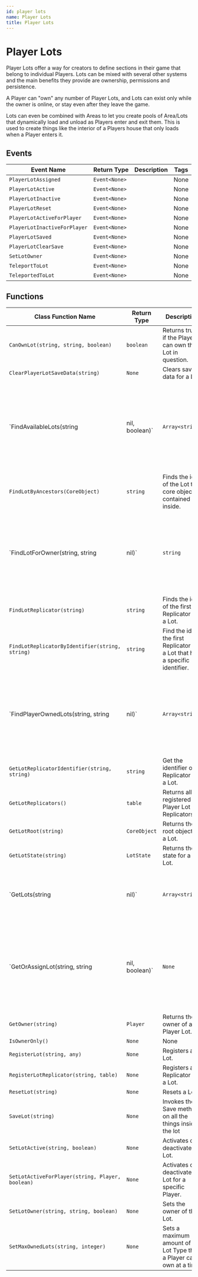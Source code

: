 ```yaml
---
id: player lots
name: Player Lots
title: Player Lots
---
```


# Player Lots

Player Lots offer a way for creators to define sections in their game that belong to individual Players. Lots can be mixed with several other systems and the main benefits they provide are ownership, permissions and persistence.

A Player can "own" any number of Player Lots, and Lots can exist only while the owner is online, or stay even after they leave the game.

Lots can even be combined with Areas to let you create pools of Area/Lots that dynamically load and unload as Players enter and exit them. This is used to create things like the interior of a Players house that only loads when a Player enters it.

## Events

| Event Name | Return Type | Description | Tags |
| ---------- | ----------- | ----------- | ---- |
| `PlayerLotAssigned` | `Event<None>` |  | None |
| `PlayerLotActive` | `Event<None>` |  | None |
| `PlayerLotInactive` | `Event<None>` |  | None |
| `PlayerLotReset` | `Event<None>` |  | None |
| `PlayerLotActiveForPlayer` | `Event<None>` |  | None |
| `PlayerLotInactiveForPlayer` | `Event<None>` |  | None |
| `PlayerLotSaved` | `Event<None>` |  | None |
| `PlayerLotClearSave` | `Event<None>` |  | None |
| `SetLotOwner` | `Event<None>` |  | None |
| `TeleportToLot` | `Event<None>` |  | None |
| `TeleportedToLot` | `Event<None>` |  | None |

## Functions

| Class Function Name | Return Type | Description | Tags |
| ------------------- | ----------- | ----------- | ---- |
| `CanOwnLot(string, string, boolean)` | `boolean` | Returns true if the Player can own the Lot in question. | None |
| `ClearPlayerLotSaveData(string)` | `None` | Clears save data for a Lot. | None |
| `FindAvailableLots(string|nil, boolean)` | `Array<string>` | Finds all the lots that aren't 'owned' by any Players, or that are owned by offline Players. | None |
| `FindLotByAncestors(CoreObject)` | `string` | Finds the id of the Lot this core object is contained inside. | None |
| `FindLotForOwner(string, string|nil)` | `string` | Find the id of the first Lot for a Player that optionally matches the provided Lot type. | None |
| `FindLotReplicator(string)` | `string` | Finds the id of the first Replicator on a Lot. | None |
| `FindLotReplicatorByIdentifier(string, string)` | `string` | Find the id of the first Replicator on a Lot that has a specific identifier. | None |
| `FindPlayerOwnedLots(string, string|nil)` | `Array<string>` | Returns all the ids for Lots that are owned by a Player, with an optional Lot type filter. | None |
| `GetLotReplicatorIdentifier(string, string)` | `string` | Get the identifier of a Replicator on a Lot. | None |
| `GetLotReplicators()` | `table` | Returns all registered Player Lot Replicators. | None |
| `GetLotRoot(string)` | `CoreObject` | Returns the root object of a Lot. | None |
| `GetLotState(string)` | `LotState` | Returns the state for a Lot. | None |
| `GetLots(string|nil)` | `Array<string>` | Returns a list of all Lot ids with an optional filter on Lot Type. | None |
| `GetOrAssignLot(string, string|nil, boolean)` | `None` | Returns an assigned Lot or assigns the Player as the owner on an available Lot. | None |
| `GetOwner(string)` | `Player` | Returns the owner of a Player Lot. | None |
| `IsOwnerOnly()` | `None` | None | None |
| `RegisterLot(string, any)` | `None` | Registers a Lot. | None |
| `RegisterLotReplicator(string, table)` | `None` | Registers a Replicator on a Lot. | None |
| `ResetLot(string)` | `None` | Resets a Lot. | None |
| `SaveLot(string)` | `None` | Invokes the Save method on all the things inside the lot | None |
| `SetLotActive(string, boolean)` | `None` | Activates or deactivates a Lot. | None |
| `SetLotActiveForPlayer(string, Player, boolean)` | `None` | Activates or deactivates a Lot for a specific Player. | None |
| `SetLotOwner(string, string, boolean)` | `None` | Sets the owner of the Lot. | None |
| `SetMaxOwnedLots(string, integer)` | `None` | Sets a maximum amount of a Lot Type that a Player can own at a time. | None |
